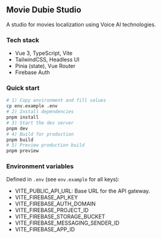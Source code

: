 ## Movie Dubie Studio

A studio for movies localization using Voice AI technologies.

### Tech stack

- Vue 3, TypeScript, Vite
- TailwindCSS, Headless UI
- Pinia (state), Vue Router
- Firebase Auth

### Quick start

```bash
# 1) Copy environment and fill values
cp env.example .env
# 2) Install dependencies
pnpm install
# 3) Start the dev server
pnpm dev
# 4) Build for production
pnpm build
# 5) Preview production build
pnpm preview
```

### Environment variables

Defined in `.env` (see `env.example` for all keys):

- VITE_PUBLIC_API_URL: Base URL for the API gateway.
- VITE_FIREBASE_API_KEY
- VITE_FIREBASE_AUTH_DOMAIN
- VITE_FIREBASE_PROJECT_ID
- VITE_FIREBASE_STORAGE_BUCKET
- VITE_FIREBASE_MESSAGING_SENDER_ID
- VITE_FIREBASE_APP_ID

